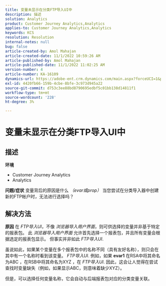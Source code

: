 ```yaml
---
title: 变量未显示在分类FTP导入UI中
description: 描述
solution: Analytics
product: Customer Journey Analytics,Analytics
applies-to: Customer Journey Analytics,Analytics
keywords: KCS
resolution: Resolution
internal-notes: null
bug: false
article-created-by: Amol Mahajan
article-created-date: 11/1/2022 10:59:26 AM
article-published-by: Amol Mahajan
article-published-date: 11/1/2022 11:02:25 AM
version-number: 4
article-number: KA-16109
dynamics-url: https://adobe-ent.crm.dynamics.com/main.aspx?forceUCI=1&pagetype=entityrecord&etn=knowledgearticle&id=5dd8dc3b-d459-ed11-9561-6045bd006a22
exl-id: 4420fb66-159b-4cbe-8bfe-3c973d945a22
source-git-commit: d753c3ee88bd8790695edbf5c01bb138d14811f1
workflow-type: tm+mt
source-wordcount: '228'
ht-degree: 3%

---
```


# 变量未显示在分类FTP导入UI中

## 描述

<b>环境</b>
- Customer Journey Analytics
- Analytics



<b>问题/症状</b>
变量背后的原因是什么 *（evar或prop）* 当您尝试在分类导入器中创建新的FTP帐户时，无法进行选择吗？


## 解决方法

<b>原因</b>
在 *FTP导入UI*，不像 *浏览器导入用户界面*，则可供选择的变量并非基于特定的报表包。 此 *浏览器导入用户界面* 允许首先选择一个报表包，并且所有变量会根据选定的报表包显示。 但事实并非如此 *FTP导入UI*.

虽说如此，如果某个变量在多个报表包中的名称不同（具有友好名称），则只会在其中有一个名称时看到该变量。 *FTP导入UI*. 例如，如果 <b>evar1</b> 在RSA中将其命名为ABC ，在RSB中将其命名为XYZ ，在 *FTP导入UI*. 因此，这会让人觉得在尝试查找时变量缺失（例如，如果显示ABC，则意味着缺少XYZ）。

但是，可以选择任何变量名称，它会自动与后端报表包对应的分类变量关联。
